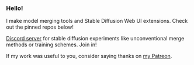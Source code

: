 ### Hello!

I make model merging tools and Stable Diffusion Web UI extensions. Check out the pinned repos below!

[Discord server](https://discord.gg/JGhpFaUE) for stable diffusion experiments like unconventional merge methods or training schemes. Join in!

If my work was useful to you, consider saying thanks on [my Patreon](https://www.patreon.com/ljleb).
